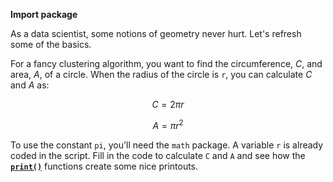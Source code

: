 **Import package**

As a data scientist, some notions of geometry never hurt. Let's refresh some of the basics.

For a fancy clustering algorithm, you want to find the circumference, $C$, and area, $A$, of a circle. When the radius of the circle is `r`, you can calculate $C$ and $A$ as:

$$
C=2\pi r
$$

$$
A=\pi r^2
$$

To use the constant `pi`, you'll need the `math` package. A variable `r` is already coded in the script. Fill in the code to calculate `C` and `A` and see how the [**`print()`**](https://docs.python.org/3/library/functions.html#print) functions create some nice printouts.
